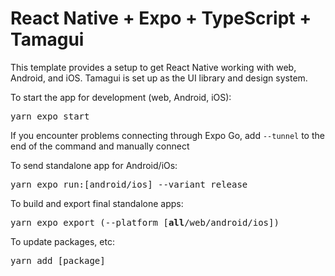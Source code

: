 # React Native + Expo + TypeScript + Tamagui
This template provides a setup to get React Native working with web, Android, and iOS. Tamagui is set up as the UI library and design system.

To start the app for development (web, Android, iOS):
<pre>
yarn expo start
</pre>
If you encounter problems connecting through Expo Go, add ```--tunnel``` to the end of the command and manually connect

To send standalone app for Android/iOs:
<pre>
yarn expo run:[android/ios] --variant release
</pre>

To build and export final standalone apps:
<pre>
yarn expo export (--platform [<b>all</b>/web/android/ios])
</pre>

To update packages, etc:
<pre>
yarn add [package]
</pre>
